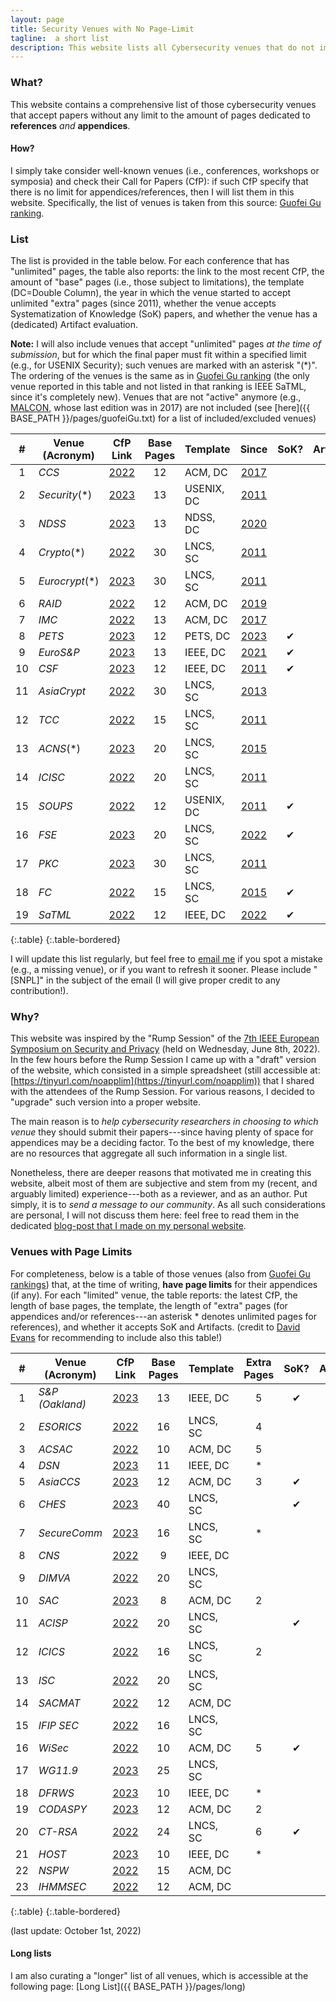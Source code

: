 ```yaml
---
layout: page
title: Security Venues with No Page-Limit
tagline:  a short list
description: This website lists all Cybersecurity venues that do not impose any limit to the length of the References/Appendices in the submitted papers
---
```



### What?

This website contains a comprehensive list of those cybersecurity venues that accept papers without any limit to the amount of pages dedicated to **references** _and_ **appendices**.

#### How?

I simply take consider well-known venues (i.e., conferences, workshops or symposia) and check their Call for Papers (CfP): if such CfP specify that there is no limit for appendices/references, then I will list them in this website. Specifically, the list of venues is taken from this source: [Guofei Gu ranking](https://people.engr.tamu.edu/guofei/sec_conf_stat.htm).

### List
The list is provided in the table below. For each conference that has "unlimited" pages, the table also reports: the link to the most recent CfP, the amount of "base" pages (i.e., those subject to limitations), the template (DC=Double Column), the year in which the venue started to accept unlimited "extra" pages (since 2011), whether the venue accepts Systematization of Knowledge (SoK) papers, and whether the venue has a (dedicated) Artifact evaluation.

**Note:** I will also include venues that accept "unlimited" pages _at the time of submission_, but for which the final paper must fit within a specified limit (e.g., for USENIX Security); such venues are marked with an asterisk "(*)". The ordering of the venues is the same as in [Guofei Gu ranking](https://people.engr.tamu.edu/guofei/sec_conf_stat.htm) (the only venue reported in this table and not listed in that ranking is IEEE SaTML, since it's completely new). Venues that are not "active" anymore (e.g., [MALCON](https://malwareconference.org/), whose last edition was in 2017) are not included (see [here]({{ BASE_PATH }}/pages/guofeiGu.txt) for a list of included/excluded venues)




|  #  | Venue (Acronym) |                                 CfP Link                                 | Base Pages | Template   |                                 Since                                  | SoK? | Artifact? |
|:---:|-----------------|:------------------------------------------------------------------------:|:----------:|------------|:----------------------------------------------------------------------:|:----:|:---------:|
|  1  | _CCS_           | [2022](https://www.sigsac.org/ccs/CCS2022/call-for/call-for-papers.html) |     12     | ACM, DC    |             [2017](https://ccs2017.sigsac.org/papers.html)             |      |     ✔     |
|  2  | _Security_(*)   | [2023](https://www.usenix.org/sites/default/files/sec23_cfp_092722.pdf)  |     13     | USENIX, DC |  [2011](https://www.usenix.org/legacy/events/sec11/cfp/sec11cfp.pdf)   |      |     ✔     |
|  3  | _NDSS_          |     [2023](https://www.ndss-symposium.org/ndss2023/call-for-papers/)     |     13     | NDSS, DC   |    [2020](https://www.ndss-symposium.org/ndss2020/call-for-papers/)    |      |           |
|  4  | _Crypto_(*)     |         [2022](https://crypto.iacr.org/2022/papersubmission.php)         |     30     | LNCS, SC   |      [2011](https://www.iacr.org/conferences/crypto2011/cfp.html)      |      |           |
|  5  | _Eurocrypt_(*)  |       [2023](https://eurocrypt.iacr.org/2023/papersubmission.php)        |     30     | LNCS, SC   |     [2011](https://www.iacr.org/conferences/eurocrypt2011/cfp.php)     |      |           |
|  6  | _RAID_          |             [2022](https://raid2022.cs.ucy.ac.cy/call.html)              |     12     | ACM, DC    |          [2019](http://www.raid-2019.org/callForPapers.html)           |      |           |
|  7  | _IMC_           |          [2022](https://conferences.sigcomm.org/imc/2022/cfp/)           |     13     | ACM, DC    |         [2017](https://conferences.sigcomm.org/imc/2017/cfp/)          |      |     ✔     |
|  8  | _PETS_          |    [2023](https://petsymposium.org/authors.php#submission-guidelines)    |     12     | PETS, DC   |   [2023](https://petsymposium.org/authors.php#submission-guidelines)   |  ✔   |     ✔     |
|  9  | _EuroS&P_       |       [2023](https://www.ieee-security.org/TC/EuroSP2023/cfp.html)       |     13     | IEEE, DC   |      [2021](https://www.ieee-security.org/TC/EuroSP2021/cfp.html)      |  ✔   |           |
| 10  | _CSF_           |        [2023](https://www.ieee-security.org/TC/CSF2023/cfp.html)         |     12     | IEEE, DC   |          [2011](http://csf2011.inria.fr/call-for-papers.html)          |  ✔   |           |
| 11  | _AsiaCrypt_     |        [2022](https://asiacrypt.iacr.org/2022/files/AC22-CFP.pdf)        |     30     | LNCS, SC   |      [2013](https://www.iacr.org/conferences/asiacrypt2013/cfp/)       |      |           |
| 12  | _TCC_           |          [2022](https://tcc.iacr.org/2022/papersubmission.php)           |     15     | LNCS, SC   |        [2011](https://www.iacr.org/workshops/tcc2011/cfp.html)         |      |           |
| 13  | _ACNS_(*)       |        [2023](https://sulab-sever.u-aizu.ac.jp/ACNS2023/cfp.html)        |     20     | LNCS, SC   |              [2015](http://acns2015.cs.columbia.edu/cfp/)              |      |           |
| 14  | _ICISC_         |            [2022](http://www.icisc.org/static/callforpapers)             |     20     | LNCS, SC   | [2011](http://www.wikicfp.com/cfp/servlet/event.showcfp?eventid=17239) |      |           |
| 15  | _SOUPS_         |   [2022](https://www.usenix.org/conference/soups2022/call-for-papers)    |     12     | USENIX, DC |           [2011](http://cups.cs.cmu.edu/soups/2011/cfp.html)           |  ✔   |           |
| 16  | _FSE_           |          [2023](https://fse.iacr.org/2023/papersubmission.php)           |     20     | LNCS, SC   |           [2022](https://fse.iacr.org/2022/files/cfp_21.pdf)           |  ✔   |           |
| 17  | _PKC_           |           [2023](https://pkc.iacr.org/2023/callforpapers.php)            |     30     | LNCS, SC   |  [2011](https://www.iacr.org/workshops/pkc2011/Call_for_Papers.html)   |      |           |
| 18  | _FC_            |                   [2022](http://fc23.ifca.ai/cfp.html)                   |     15     | LNCS, SC   |                  [2015](http://fc15.ifca.ai/cfp.html)                  |  ✔   |
| 19  | _SaTML_         |                [2022](https://satml.org/participate-cfp/)                |     12     | IEEE, DC   |               [2022](https://satml.org/participate-cfp/)               |  ✔   |           |
{:.table}
{:.table-bordered}

I will update this list regularly, but feel free to [email me](mailto:giovanni.apruzzese@uni.li) if you spot a mistake (e.g., a missing venue), or if you want to refresh it sooner. Please include "[SNPL]" in the subject of the email (I will give proper credit to any contribution!).


### Why?
This website was inspired by the "Rump Session" of the [7th IEEE European Symposium on Security and Privacy](https://www.ieee-security.org/TC/EuroSP2022/program.html) (held on Wednesday, June 8th, 2022). In the few hours before the Rump Session I came up with a "draft" version of the website, which consisted in a simple spreadsheet (still accessible at: [https://tinyurl.com/noapplim](https://tinyurl.com/noapplim)) that I shared with the attendees of the Rump Session. For various reasons, I decided to "upgrade" such version into a proper website.

The main reason is to _help cybersecurity researchers in choosing to which venue_ they should submit their papers---since having plenty of space for appendices may be a deciding factor. To the best of my knowledge, there are no resources that aggregate all such information in a single list.

Nonetheless, there are deeper reasons that motivated me in creating this website, albeit most of them are subjective and stem from my (recent, and arguably limited) experience---both as a reviewer, and as an author. Put simply, it is to _send a message to our community_. 
As all such considerations are personal, I will not discuss them here: feel free to read them in the dedicated [blog-post that I made on my personal website](https://www.giovanniapruzzese.com/posts/2022/secnopagelim).


### Venues with Page Limits

For completeness, below is a table of those venues (also from [Guofei Gu rankings](https://people.engr.tamu.edu/guofei/sec_conf_stat.htm)) that, at the time of writing, **have page limits** for their appendices (if any). For each "limited" venue, the table reports: the latest CfP, the length of base pages, the template, the length of "extra" pages (for appendices and/or references---an asterisk * denotes unlimited pages for references), and whether it accepts SoK and Artifacts. (credit to [David Evans](https://www.cs.virginia.edu/~evans/) for recommending to include also this table!)

|  #  | Venue (Acronym) |                                  CfP Link                                  | Base Pages | Template | Extra Pages | SoK? | Artifact? |
|:---:|-----------------|:--------------------------------------------------------------------------:|:----------:|----------|:-----------:|:----:|:---------:|
|  1  | _S&P (Oakland)_ |       [2023](https://www.ieee-security.org/TC/SP2023/cfpapers.html)        |     13     | IEEE, DC |      5      |  ✔   |           |
|  2  | _ESORICS_       |            [2022](https://esorics2022.compute.dtu.dk/cfp.html)             |     16     | LNCS, SC |      4      |      |           |
|  3  | _ACSAC_         |           [2022](https://www.acsac.org/2022/submissions/papers/)           |     10     | ACM, DC  |      5      |      |     ✔     |
|  4  | _DSN_           |         [2023](https://dsn2023.dei.uc.pt/calls_cfp-research.html)          |     11     | IEEE, DC |      *      |      |           |
|  5  | _AsiaCCS_       |        [2023](https://asiaccs2023.org/datescalls/call-for-papers/)         |     12     | ACM, DC  |      3      |  ✔   |           |
|  6  | _CHES_          |           [2023](https://ches.iacr.org/2023/cfp-ches2023-v3.pdf)           |     40     | LNCS, SC |             |  ✔   |     ✔     |
|  7  | _SecureComm_    | [2023](https://securecomm.eai-conferences.org/2022/submission/#authorskit) |     16     | LNCS, SC |      *      |      |           |
|  8  | _CNS_           |        [2022](https://cns2022.ieee-cns.org/submission-instructions)        |     9      | IEEE, DC |             |      |           |
|  9  | _DIMVA_         |                 [2022](https://sites.unica.it/dimva2022/)                  |     20     | LNCS, SC |             |      |           |
| 10  | _SAC_           |           [2023](https://www.dmi.unict.it/giamp/sac/cfp2023.php)           |     8      | ACM, DC  |      2      |      |           |
| 11  | _ACISP_         |            [2022](https://uow-ic2.github.io/acisp2022/cfp.html)            |     20     | LNCS, SC |             |  ✔   |           |
| 12  | _ICICS_         |       [2022](https://icics2022.cyber.kent.ac.uk/call_for_papers.php)       |     16     | LNCS, SC |      2      |      |     ✔     |
| 13  | _ISC_           |              [2022](https://isc2022.petra.ac.id/callforpaper)              |     20     | LNCS, SC |             |      |           |
| 14  | _SACMAT_        |         [2022](https://sacmat.dista.uninsubria.it/2022/papers.php)         |     12     | ACM, DC  |             |      |           |
| 15  | _IFIP SEC_      |   [2022](https://ifipsec2022.compute.dtu.dk/file/IFIPSEC2022-Flyer.pdf)    |     16     | LNCS, SC |             |      |           |
| 16  | _WiSec_         |           [2022](https://wisec2022.cs.utsa.edu/call-for-papers/)           |     10     | ACM, DC  |      5      |  ✔   |     ✔     |
| 17  | _WG11.9_        |       [2023](http://www.ifip119.org/Conferences/WG11-9-CFP-2023.pdf)       |     25     | LNCS, SC |             |      |           |
| 18  | _DFRWS_         |             [2023](https://dfrws.org/submission-criteria-eu/)              |     10     | IEEE, DC |      *      |      |           |
| 19  | _CODASPY_       |                [2023](http://www.codaspy.org/2023/cfp.html)                |     12     | ACM, DC  |      2      |      |           |
| 20  | _CT-RSA_        |        [2022](https://ct-rsa-2022.auckland.ac.nz/paper-submission/)        |     24     | LNCS, SC |      6      |  ✔   |           |
| 21  | _HOST_          |          [2023](http://www.hostsymposium.org/call-for-paper.php)           |     10     | IEEE, DC |      *      |      |           |
| 22  | _NSPW_          |                   [2022](https://www.nspw.org/2022/cfp)                    |     15     | ACM, DC  |             |      |           |
| 23  | _IHMMSEC_       |    [2022](https://www.ihmmsec.org/cms/upload/docs/IHMMSEC2022_CFP.pdf)     |     12     | ACM, DC  |             |      |           |
{:.table}
{:.table-bordered}

(last update: October 1st, 2022)


#### Long lists

I am also curating a "longer" list of all venues, which is accessible at the following page: [Long List]({{ BASE_PATH }}/pages/long)
